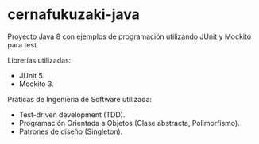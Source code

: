 # cernafukuzaki-java
 
Proyecto Java 8 con ejemplos de programación utilizando JUnit y Mockito para test.

Librerías utilizadas:
- JUnit 5.
- Mockito 3.

Práticas de Ingeniería de Software utilizada:
- Test-driven development (TDD).
- Programación Orientada a Objetos (Clase abstracta, Polimorfismo).
- Patrones de diseño (Singleton).
